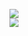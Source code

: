 [![](https://img.shields.io/badge/Made%20With-Github%20Spray-lightgrey.svg?style=for-the-badge&logo=github)](https://github.com/Annihil/github-spray#25388)  
[![](https://i.imgur.com/2DrTn0Z.gif)](https://github.com/Annihil/github-spray)